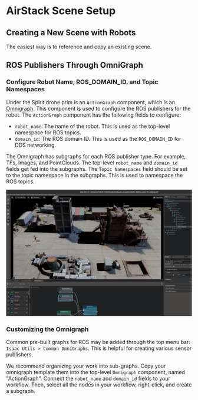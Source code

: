 # AirStack Scene Setup

## Creating a New Scene with Robots
The easiest way is to reference and copy an existing scene.

## ROS Publishers Through OmniGraph


### Configure Robot Name, ROS_DOMAIN_ID, and Topic Namespaces

Under the Spirit drone prim is an `ActionGraph` component, which is an [Omnigraph](https://docs.omniverse.nvidia.com/extensions/latest/ext_omnigraph.html). This component is used to configure the ROS publishers for the robot. The `ActionGraph` component has the following fields to configure:

- `robot_name`: The name of the robot. This is used as the top-level namespace for ROS topics.
- `domain_id`: The ROS domain ID. This is used as the `ROS_DOMAIN_ID` for DDS networking.

The Omnigraph has subgraphs for each ROS publisher type. For example, TFs, Images, and PointClouds. The top-level `robot_name` and `domain_id` fields get fed into the subgraphs. The `Topic Namespaces` field should be set to the topic namespace in the subgraphs. This is used to namespace the ROS topics.

![Image of omnigraphs](omnigraph_config.png)


### Customizing the Omnigraph

Common pre-built graphs for ROS may be added through the top menu bar: `Isaac Utils > Common OmniGraphs`.
This is helpful for creating various sensor publishers.

We recommend organizing your work into sub-graphs.
Copy your omnigraph template them into the top-level `Omnigraph` component, named "ActionGraph". Connect the `robot_name` and `domain_id` fields to your workflow. Then, select all the nodes in your workflow, right-click, and create a subgraph.